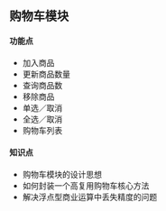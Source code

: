## 购物车模块
#### 功能点
* 加入商品
* 更新商品数量
* 查询商品数
* 移除商品
* 单选／取消
* 全选／取消
* 购物车列表
#### 知识点
* 购物车模块的设计思想
* 如何封装一个高复用购物车核心方法
* 解决浮点型商业运算中丢失精度的问题